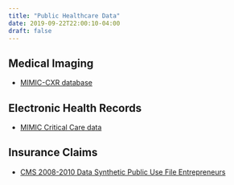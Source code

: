 ```yaml
---
title: "Public Healthcare Data"
date: 2019-09-22T22:00:10-04:00
draft: false
---
```



## Medical Imaging
* [MIMIC-CXR database](https://physionet.org/content/mimic-cxr/2.0.0/)

## Electronic Health Records
* [MIMIC Critical Care data](https://mimic.physionet.org/)

## Insurance Claims
* [CMS 2008-2010 Data  Synthetic Public Use File Entrepreneurs](https://www.cms.gov/Research-Statistics-Data-and-Systems/Downloadable-Public-Use-Files/SynPUFs/DE_Syn_PUF.html)
